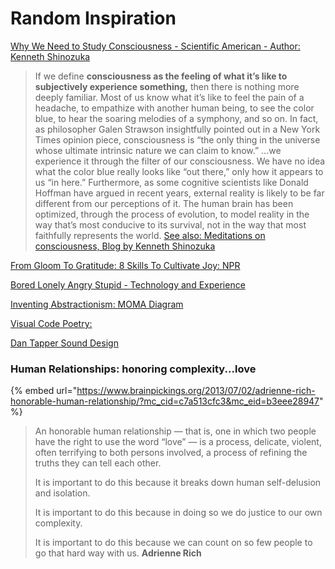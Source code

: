 # Random Inspiration

[Why We Need to Study Consciousness - Scientific American - Author: Kenneth Shinozuka](https://blogs.scientificamerican.com/observations/why-we-need-to-study-consciousness/)

> If we define **consciousness as the feeling of what it’s like to subjectively experience something,** then there is nothing more deeply familiar. Most of us know what it’s like to feel the pain of a headache, to empathize with another human being, to see the color blue, to hear the soaring melodies of a symphony, and so on. In fact, as philosopher Galen Strawson insightfully pointed out in a New York Times opinion piece, consciousness is “the only thing in the universe whose ultimate intrinsic nature we can claim to know.” ...we experience it through the filter of our consciousness. We have no idea what the color blue really looks like “out there,” only how it appears to us “in here.” Furthermore, as some cognitive scientists like Donald Hoffman have argued in recent years, external reality is likely to be far different from our perceptions of it. The human brain has been optimized, through the process of evolution, to model reality in the way that’s most conducive to its survival, not in the way that most faithfully represents the world. [See also: Meditations on consciousness, Blog by Kenneth Shinozuka](https://blankhorizons.com)

[From Gloom To Gratitude: 8 Skills To Cultivate Joy: NPR](https://www.npr.org/sections/health-shots/2019/05/05/719780061/from-gloom-to-gratitude-8-skills-to-cultivate-joy)

[ Bored Lonely Angry Stupid - Technology and Experience](https://www.vox.com/recode/2019/5/2/18510958/social-media-addiction-boredom-loneliness-society-technology-smart-phones)

[Inventing Abstractionism: MOMA Diagram](https://hyperallergic.com/57599/amazing-new-graph-drawing-charts-the-invention-of-abstraction/)

[Visual Code Poetry: ](https://visualcodepoems.tumblr.com/archive)

[Dan Tapper Sound Design ](https://dantappersounddesign.com)

### Human Relationships: honoring complexity...love

{% embed url="https://www.brainpickings.org/2013/07/02/adrienne-rich-honorable-human-relationship/?mc_cid=c7a513cfc3&mc_eid=b3eee28947" %}

> An honorable human relationship — that is, one in which two people have the right to use the word “love” — is a process, delicate, violent, often terrifying to both persons involved, a process of refining the truths they can tell each other.
>
> It is important to do this because it breaks down human self-delusion and isolation.
>
> It is important to do this because in doing so we do justice to our own complexity.
>
> It is important to do this because we can count on so few people to go that hard way with us. **Adrienne Rich**


